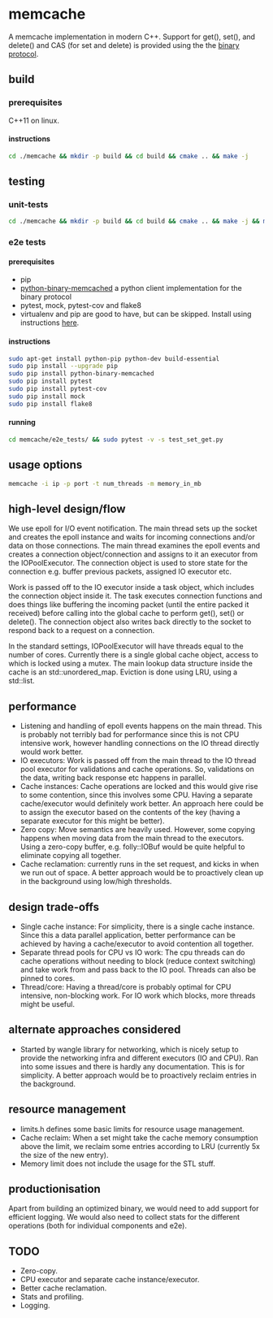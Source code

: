 # memcache

A memcache implementation in modern C++. Support for get(), set(), and delete() and CAS (for set and delete) is provided using the the [binary protocol](https://cloud.github.com/downloads/memcached/memcached/protocol-binary.txt).

## build
### prerequisites
C++11 on linux. 
#### instructions
```sh
cd ./memcache && mkdir -p build && cd build && cmake .. && make -j
```

## testing
### unit-tests
```sh
cd ./memcache && mkdir -p build && cd build && cmake .. && make -j && make test
```

### e2e tests
#### prerequisites
* pip
* [python-binary-memcached](https://github.com/jaysonsantos/python-binary-memcached) a python client implementation for the binary protocol
* pytest, mock, pytest-cov and flake8
* virtualenv and pip are good to have, but can be skipped. Install using instructions [here](http://www.saltycrane.com/blog/2010/02/how-install-pip-ubuntu/).

#### instructions
```sh
sudo apt-get install python-pip python-dev build-essential
sudo pip install --upgrade pip
sudo pip install python-binary-memcached
sudo pip install pytest
sudo pip install pytest-cov
sudo pip install mock
sudo pip install flake8
```
#### running
```sh
cd memcache/e2e_tests/ && sudo pytest -v -s test_set_get.py
```

## usage options
```sh
memcache -i ip -p port -t num_threads -m memory_in_mb
```

## high-level design/flow
We use epoll for I/O event notification. The main thread sets up the socket and creates the epoll instance and waits for incoming connections and/or data on those connections. 
The main thread examines the epoll events and creates a connection object/connection and assigns to it an executor from the IOPoolExecutor. 
The connection object is used to store state for the connection e.g. buffer previous packets, assigned IO executor etc. 

Work is passed off to the IO executor inside a task object, which includes the connection object inside it. The task executes connection functions and does things like buffering the incoming packet (until the entire packed it received) before calling into the global cache to perform get(), set() or delete().
The connection object also writes back directly to the socket to respond back to a request on a connection.

In the standard settings, IOPoolExecutor will have threads equal to the number of cores. 
Currently there is a single global cache object, access to which is locked using a mutex. The main lookup data structure inside the cache is an std::unordered_map. Eviction is done using LRU, using a std::list.

## performance
* Listening and handling of epoll events happens on the main thread. This is probably not terribly bad for performance since this is not CPU intensive work, however handling connections on the IO thread directly would work better.
* IO executors: Work is passed off from the main thread to the IO thread pool executor for validations and cache operations. So, validations on the data, writing back response etc happens in parallel.
* Cache instances: Cache operations are locked and this would give rise to some contention, since this involves some CPU. Having a separate cache/executor would definitely work better. An approach here could be to assign the executor based on the contents of the key (having a separate executor for this might be better).
* Zero copy: Move semantics are heavily used. However, some copying happens when moving data from the main thread to the executors. Using a zero-copy buffer, e.g. folly::IOBuf would be quite helpful to eliminate copying all together.
* Cache reclamation: currently runs in the set request, and kicks in when we run out of space. A better approach would be to proactively clean up in the background using low/high thresholds.

## design trade-offs
* Single cache instance: For simplicity, there is a single cache instance. Since this a data parallel application, better performance can be achieved by having a cache/executor to avoid contention all together.
* Separate thread pools for CPU vs IO work: The cpu threads can do cache operations without needing to block (reduce context switching) and take work from and pass back to the IO pool. Threads can also be pinned to cores.
* Thread/core: Having a thread/core is probably optimal for CPU intensive, non-blocking work. For IO work which blocks, more threads might be useful.

## alternate approaches considered
* Started by wangle library for networking, which is nicely setup to provide the networking infra and different executors (IO and CPU). Ran into some issues and there is hardly any documentation. This is for simplicity. A better approach would be to proactively reclaim entries in the background.

## resource management
* limits.h defines some basic limits for resource usage management. 
* Cache reclaim: When a set might take the cache memory consumption above the limit, we reclaim some entries according to LRU (currently 5x the size of the new entry).
* Memory limit does not include the usage for the STL stuff.

## productionisation
Apart from building an optimized binary, we would need to add support for efficient logging. We would also need to collect stats for the different operations (both for individual components and e2e).

## TODO
* Zero-copy.
* CPU executor and separate cache instance/executor.
* Better cache reclamation.
* Stats and profiling.
* Logging.
